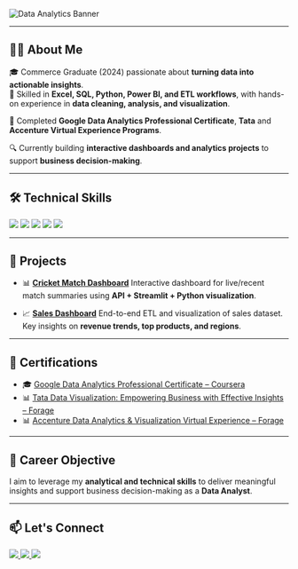 ![Data Analytics Banner](https://github.com/user-attachments/assets/0547409c-7151-426e-9e17-ec09db06e0ff)

---

## 🧑‍💻 About Me

🎓 Commerce Graduate (2024) passionate about **turning data into actionable insights**.  
💼 Skilled in **Excel, SQL, Python, Power BI, and ETL workflows**, with hands-on experience in **data cleaning, analysis, and visualization**.  

🌟 Completed **Google Data Analytics Professional Certificate**, **Tata** and **Accenture Virtual Experience Programs**.  

🔍 Currently building **interactive dashboards and analytics projects** to support **business decision-making**.

---

## 🛠️ Technical Skills

<p align="left">
  <img src="https://img.shields.io/badge/Python-3776AB?style=for-the-badge&logo=python&logoColor=white"/>
  <img src="https://img.shields.io/badge/SQL-025E8C?style=for-the-badge&logo=mysql&logoColor=white"/>
  <img src="https://img.shields.io/badge/Excel-217346?style=for-the-badge&logo=microsoft-excel&logoColor=white"/>
  <img src="https://img.shields.io/badge/PowerBI-F2C811?style=for-the-badge&logo=powerbi&logoColor=black"/>
  <img src="https://img.shields.io/badge/ETL-FF6F00?style=for-the-badge&logo=apache-airflow&logoColor=white"/>
</p>  

---

## 📂 Projects

* 📊 **[Cricket Match Dashboard](your_project_link)**
  Interactive dashboard for live/recent match summaries using **API + Streamlit + Python visualization**.

* 📈 **[Sales Dashboard](your_project_link)**
  End-to-end ETL and visualization of sales dataset. Key insights on **revenue trends, top products, and regions**.

 


---

## 📜 Certifications

* 🎓 [Google Data Analytics Professional Certificate – Coursera](https://www.linkedin.com/in/ajitkumarsamal/details/certifications/)
* 📊 [Tata Data Visualization: Empowering Business with Effective Insights – Forage](https://forage-uploads-prod.s3.amazonaws.com/completion-certificates/ifobHAoMjQs9s6bKS/MyXvBcppsW2FkNYCX_ifobHAoMjQs9s6bKS_nqHknsXtjFHDhC2gh_1743230338412_completion_certificate.pdf)
* 📊 [Accenture Data Analytics & Visualization Virtual Experience – Forage](https://forage-uploads-prod.s3.amazonaws.com/completion-certificates/T6kdcdKSTfg2aotxT/hzmoNKtzvAzXsEqx8_T6kdcdKSTfg2aotxT_nqHknsXtjFHDhC2gh_1743061303124_completion_certificate.pdf)

---



## 🚀 Career Objective

I aim to leverage my **analytical and technical skills** to deliver meaningful insights and support business decision-making as a **Data Analyst**.

---

## 📫 Let's Connect

<p align="left">
  <a href="https://www.linkedin.com/in/ajitkumarsamal/">
    <img src="https://img.shields.io/badge/LinkedIn-blue?style=for-the-badge&logo=linkedin"/>
  </a>
  <a href="mailto:ajitkumarofficial79@gmail.com">
    <img src="https://img.shields.io/badge/Email-red?style=for-the-badge&logo=gmail&logoColor=white"/>
  </a>
  <a href="https://github.com/Ajit805-lab">
    <img src="https://img.shields.io/badge/GitHub-black?style=for-the-badge&logo=github"/>
  </a>
</p>  






